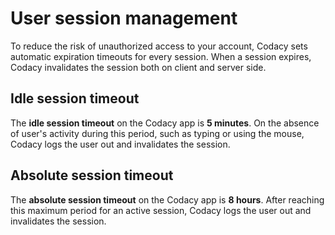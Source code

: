 # User session management

To reduce the risk of unauthorized access to your account, Codacy sets automatic expiration timeouts for every session. When a session expires, Codacy invalidates the session both on client and server side.

## Idle session timeout

The **idle session timeout** on the Codacy app is **5 minutes**. On the absence of user's activity during this period, such as typing or using the mouse, Codacy logs the user out and invalidates the session.

## Absolute session timeout

The **absolute session timeout** on the Codacy app is **8 hours**. After reaching this maximum period for an active session, Codacy logs the user out and invalidates the session.
